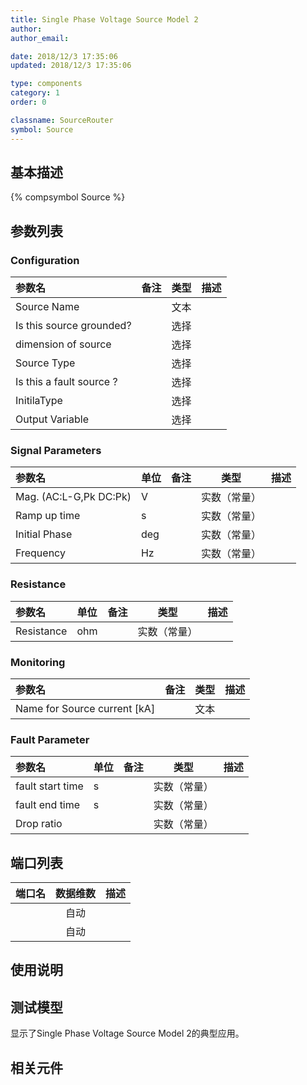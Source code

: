 ```yaml
---
title: Single Phase Voltage Source Model 2
author: 
author_email:

date: 2018/12/3 17:35:06
updated: 2018/12/3 17:35:06

type: components
category: 1
order: 0

classname: SourceRouter
symbol: Source
---
```

## 基本描述
{% compsymbol Source %}

## 参数列表
### Configuration
| 参数名 | 备注 | 类型 | 描述 |
| :--- | :--- | :--: | :--- |
| Source Name |  | 文本 |  |
| Is this source grounded? |  | 选择 |  |
| dimension of source |  | 选择 |  |
| Source Type |  | 选择 |  |
| Is this a fault source ? |  | 选择 |  |
| InitilaType |  | 选择 |  |
| Output Variable |  | 选择 |  |

### Signal Parameters
| 参数名 | 单位 | 备注 | 类型 | 描述 |
| :--- | :--- | :--- | :--: | :--- |
| Mag. (AC:L-G,Pk DC:Pk) | V |  | 实数（常量） |  |
| Ramp up time | s |  | 实数（常量） |  |
| Initial Phase | deg |  | 实数（常量） |  |
| Frequency  | Hz |  | 实数（常量） |  |

### Resistance
| 参数名 | 单位 | 备注 | 类型 | 描述 |
| :--- | :--- | :--- | :--: | :--- |
| Resistance | ohm |  | 实数（常量） |  |

### Monitoring
| 参数名 | 备注 | 类型 | 描述 |
| :--- | :--- | :--: | :--- |
| Name for Source current \[kA\] |  | 文本 |  |

### Fault Parameter
| 参数名 | 单位 | 备注 | 类型 | 描述 |
| :--- | :--- | :--- | :--: | :--- |
| fault start time | s |  | 实数（常量） |  |
| fault end time | s |  | 实数（常量） |  |
| Drop ratio |  |  | 实数（常量） |  |


## 端口列表

| 端口名 | 数据维数 | 描述 |
| :--- | :--:  | :--- |
|  | 自动 | |                   
|  | 自动 | |                   

## 使用说明


## 测试模型
[<test name>](<test link>)显示了Single Phase Voltage Source Model 2的典型应用。

## 相关元件


